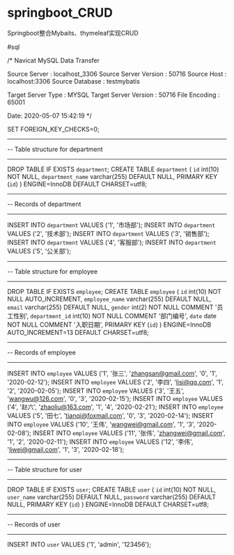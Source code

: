 # springboot_CRUD
Springboot整合Mybaits、thymeleaf实现CRUD


#sql

/*
Navicat MySQL Data Transfer

Source Server         : localhost_3306
Source Server Version : 50716
Source Host           : localhost:3306
Source Database       : testmybatis

Target Server Type    : MYSQL
Target Server Version : 50716
File Encoding         : 65001

Date: 2020-05-07 15:42:19
*/

SET FOREIGN_KEY_CHECKS=0;

-- ----------------------------
-- Table structure for department
-- ----------------------------
DROP TABLE IF EXISTS `department`;
CREATE TABLE `department` (
  `id` int(10) NOT NULL,
  `department_name` varchar(255) DEFAULT NULL,
  PRIMARY KEY (`id`)
) ENGINE=InnoDB DEFAULT CHARSET=utf8;

-- ----------------------------
-- Records of department
-- ----------------------------
INSERT INTO `department` VALUES ('1', '市场部');
INSERT INTO `department` VALUES ('2', '技术部');
INSERT INTO `department` VALUES ('3', '销售部');
INSERT INTO `department` VALUES ('4', '客服部');
INSERT INTO `department` VALUES ('5', '公关部');

-- ----------------------------
-- Table structure for employee
-- ----------------------------
DROP TABLE IF EXISTS `employee`;
CREATE TABLE `employee` (
  `id` int(10) NOT NULL AUTO_INCREMENT,
  `employee_name` varchar(255) DEFAULT NULL,
  `email` varchar(255) DEFAULT NULL,
  `gender` int(2) NOT NULL COMMENT '员工性别',
  `department_id` int(10) NOT NULL COMMENT '部门编号',
  `date` date NOT NULL COMMENT '入职日期',
  PRIMARY KEY (`id`)
) ENGINE=InnoDB AUTO_INCREMENT=13 DEFAULT CHARSET=utf8;

-- ----------------------------
-- Records of employee
-- ----------------------------
INSERT INTO `employee` VALUES ('1', '张三', 'zhangsan@gmail.com', '0', '1', '2020-02-12');
INSERT INTO `employee` VALUES ('2', '李四', 'lisi@qq.com', '1', '2', '2020-02-05');
INSERT INTO `employee` VALUES ('3', '王五', 'wangwu@126.com', '0', '3', '2020-02-15');
INSERT INTO `employee` VALUES ('4', '赵六', 'zhaoliu@163.com', '1', '4', '2020-02-21');
INSERT INTO `employee` VALUES ('5', '田七', 'tianqi@foxmail.com', '0', '3', '2020-02-14');
INSERT INTO `employee` VALUES ('10', '王伟', 'wangwei@gmail.com', '1', '3', '2020-02-08');
INSERT INTO `employee` VALUES ('11', '张伟', 'zhangwei@gmail.com', '1', '2', '2020-02-11');
INSERT INTO `employee` VALUES ('12', '李伟', 'liwei@gmail.com', '1', '3', '2020-02-18');

-- ----------------------------
-- Table structure for user
-- ----------------------------
DROP TABLE IF EXISTS `user`;
CREATE TABLE `user` (
  `id` int(10) NOT NULL,
  `user_name` varchar(255) DEFAULT NULL,
  `password` varchar(255) DEFAULT NULL,
  PRIMARY KEY (`id`)
) ENGINE=InnoDB DEFAULT CHARSET=utf8;

-- ----------------------------
-- Records of user
-- ----------------------------
INSERT INTO `user` VALUES ('1', 'admin', '123456');


